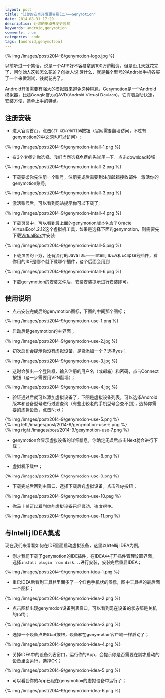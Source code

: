 ```yaml
---
layout: post
title: "让你的安卓开发更容易(二)——Genymotion"
date: 2014-08-31 17:29
description: 让你的安卓开发更容易
keywords: android,genymotion
comments: true
categories: code
tags: [android,genymotion]
---
```

  
{% img /images/post/2014-8/genymotion-logo.jpg %}  
  
以前听过一个笑话，说是一个APP好不容易拿到100万的融资，但是没几天就花完了，问创始人这钱怎么花的？创始人说:没什么，就是每个型号的Android手机各买了一个来做测试，钱就花完了。  
  
Android开发需要有强大的模拟器来避免这种尴尬，[Genymotion][genymotion-index]是一个Android模拟器，比起Google官方的AVD(Android Virtual Devices)，它有着启动快速，安装方便，简单上手的特点。
<!--more-->

## 注册安装
* 进入官网首页，点击`GET GENYMOTION`按钮（官网需要翻墙访问，不过有genymotion的[中文网][genymotion-ch]也可以访问）;
  
{% img /images/post/2014-9/genymotion-intall-1.png %}  
  
* 有3个套餐让你选择，我们当然选择免费的先试用一下，点击download按钮;
  
{% img /images/post/2014-9/genymotion-intall-2.png %}  
  
* 下载要求你先注册一个账号，注册完成后需要到注册邮箱接收邮件，激活你的genymotion账号;
  
{% img /images/post/2014-9/genymotion-intall-3.png %}  
  
* 激活账号后，可以看到网站提示你可以下载了;
  
{% img /images/post/2014-9/genymotion-intall-4.png %}  
  
* 下载页面中，可以看到最上面的genymotion版本包含了Oracle VirtualBox4.2.12这个虚拟机工具，如果是选择下面的genymotion，则需要先下载[VirtualBox][virtualbox]并安装;
  
{% img /images/post/2014-9/genymotion-intall-5.png %}  
  
* 下载页面的下方，还有流行的Java IDE——Intellij IDEA和Eclipse的插件，看你用的IDE是哪个就下载哪个插件，这个后面会用到;
  
{% img /images/post/2014-9/genymotion-intall-6.png %}  
  
* 下载genymotion的安装文件后，安装安装提示进行安装即可。

## 使用说明

* 点击安装完成后的genymotion图标，下图的中间那个图标；  
  
{% img /images/post/2014-9/genymotion-use-1.png %}  
  
* 启动后是genymotion的主界面；  
  
{% img /images/post/2014-9/genymotion-use-2.jpg %}  
  
* 初次启动会提示你没有虚拟设备，是否添加一个？选择yes；  
  
{% img /images/post/2014-9/genymotion-use-3.jpg %}  
  
* 这时会弹出一个登陆框，输入注册的用户名（或邮箱）和密码，点击Connect按钮（这一步需要用VPN翻墙）；  
  
{% img /images/post/2014-9/genymotion-use-4.jpg %}  
  
* 验证通过后就可以添加虚拟设备了，下图是虚拟设备列表，可以选择Android版本和设备型号进行过滤查询（有些比较老的手机型号会查不到），选择你需要的虚拟设备，点击Next；  
  
{% img /images/post/2014-9/genymotion-use-5.png %}  
{% img left /images/post/2014-9/genymotion-use-6.png %}  
{% img right /images/post/2014-9/genymotion-use-7.png %}  
  
* genymotion会显示虚拟设备的详细信息，你确定无误后点击Next就会进行下载；  
  
{% img /images/post/2014-9/genymotion-use-8.png %}  
  
* 虚拟机下载中；  
  
{% img /images/post/2014-9/genymotion-use-9.png %}  
  
* 下载完成后回到主窗口，选择下载后的虚拟设备，点击Play按钮；  
  
{% img /images/post/2014-9/genymotion-use-10.png %}  
  
* 你马上就可以看到你的虚拟设备已经启动，速度很快。  
  
{% img /images/post/2014-9/genymotion-use-11.png %}  
  
## 与Intellij IDEA集成
现在我们来看看如何在IDE里面启动虚拟设备，这里以Intellij IDEA为例。  
  
* 刚才我们下载了genymotion的IDE插件，在IDEA中打开插件管理设置界面，选择`install plugin from disk...`进行安装，安装完后重启IDEA；

{% img /images/post/2014-9/genymotion-idea-1.png %}  
  
* 重启IDEA后看到工具栏里面多了一个红色手机状的图标，图中工具栏的最后面一个图标；

{% img /images/post/2014-9/genymotion-idea-2.png %}  
  
* 点击图标出现genymotion设备列表窗口，可以看到现在设备的状态都是关机的(off)；

{% img /images/post/2014-9/genymotion-idea-3.png %}  
  
* 选择一个设备点击Start按钮，设备和在genymotion客户端一样启动了；

{% img /images/post/2014-9/genymotion-idea-4.png %}  
  
* 关掉IDEA中的设备列表窗口，运行你的App，会提示你是否需要在刚才启动的设备里面运行，选择OK；

{% img /images/post/2014-9/genymotion-idea-5.png %}  
  
* 可以看到你的App已经在genymotion的虚拟设备中运行了；

{% img /images/post/2014-9/genymotion-idea-6.png %}  
  


[genymotion-index]: http://www.genymotion.com/
[genymotion-ch]: http://www.genymotion.cn/
[virtualbox]: https://www.virtualbox.org/

